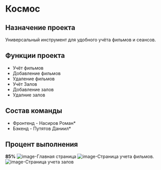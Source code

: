 # Космос
## Назначение проекта
Универсальный инструмент для удобного учёта фильмов и сеансов.
## Функции проекта
* Учёт фильмов
* Добавление фильмов
* Удаление фильмов
* Учёт Залов
* Добавление залов
* Удалние залов
## Состав команды
* Фронтенд - Насиров Роман*
* Бэкенд - Путятов Даниил*
## Процент выполнения
**85%**
![image](https://github.com/user-attachments/assets/2ebdfa0d-985d-4eca-9f2c-6e0a3f0449eb)-Главная страница
![image](https://github.com/user-attachments/assets/25a39f33-085e-4d60-97e9-16b903c95c80)-Страница учета фильмов.
![image](https://github.com/user-attachments/assets/8289d74d-2da6-41e1-8b29-8e4644b8d78b)-Страница учета залов


